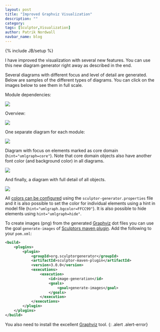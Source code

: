 ```yaml
---
layout: post
title: "Improved Graphviz Visualization"
description: ""
category: 
tags: [Sculptor,Visualization]
author: Patrik Nordwall
navbar_name: blog
---
```

{% include JB/setup %}

I have improved the visualization with several new features. You can use this new diagram generator right away as described in the end.

Several diagrams with different focus and level of detail are generated. Below are samples of the different types of diagrams. You can click on the images below to see them in full scale.

Module dependencies:

![][1]

Overview:

![][2]

One separate diagram for each module:

![][3]

Diagram with focus on elements marked as core domain (`hint="umlgraph=core"`). Note that core domain objects also have another font color (and background color) in all diagrams.

![][4]

And finally, a diagram with full detail of all objects.

![][5]

All [colors can be configured][8] using the `sculptor-generator.properties` file and it is also possible to set the color for individual elements using a hint in model file (`hint="umlgraph.bgcolor=FFCC99"`). It is also possible to hide elements using `hint="umlgraph=hide"`.

To create images (png) from the generated [Graphviz][6] dot files you can use the goal `generate-images` of [Sculptors maven plugin][7]. Add the following to your `pom.xml`:

~~~ xml
<build>
	<plugins>
		<plugin>
			<groupId>org.sculptorgenerator</groupId>
			<artifactId>sculptor-maven-plugin</artifactId>
			<version>3.0.0</version>
			<executions>
				<execution>
					<id>image-generation</id>
					<goals>
						<goal>generate-images</goal>
					</goals>
				</execution>
			</executions>
		</plugin>
	</plugins>
</build>
~~~

You also need to install the excellent [Graphviz][6] tool.
{: .alert .alert-error}

   [1]: /images/2010-03-20-improved-graphviz-visualization/umlgraph-dependencies.dot.png
   [2]: /images/2010-03-20-improved-graphviz-visualization/umlgraph-overview.dot.png
   [3]: /images/2010-03-20-improved-graphviz-visualization/umlgraph-person.dot.png
   [4]: /images/2010-03-20-improved-graphviz-visualization/umlgraph-core-domain.dot.png
   [5]: /images/2010-03-20-improved-graphviz-visualization/umlgraph.dot.png
   [6]: https://www.graphviz.org/
   [7]: /documentation/maven-plugin
   [8]: /documentation/developers-guide#diagram

